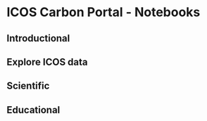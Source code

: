 # ICOS Carbon Portal - Notebooks


## Introductional



## Explore ICOS data


## Scientific


## Educational